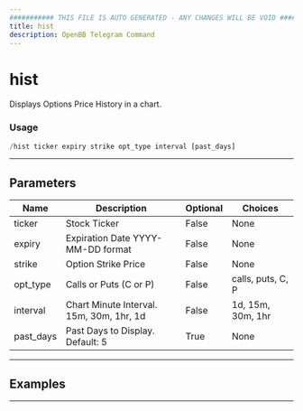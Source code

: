 ```yaml
---
########### THIS FILE IS AUTO GENERATED - ANY CHANGES WILL BE VOID ###########
title: hist
description: OpenBB Telegram Command
---
```


# hist

Displays Options Price History in a chart.

### Usage

```python wordwrap
/hist ticker expiry strike opt_type interval [past_days]
```

---

## Parameters

| Name | Description | Optional | Choices |
| ---- | ----------- | -------- | ------- |
| ticker | Stock Ticker | False | None |
| expiry | Expiration Date YYYY-MM-DD format | False | None |
| strike | Option Strike Price | False | None |
| opt_type | Calls or Puts (C or P) | False | calls, puts, C, P |
| interval | Chart Minute Interval. 15m, 30m, 1hr, 1d | False | 1d, 15m, 30m, 1hr |
| past_days | Past Days to Display. Default: 5 | True | None |


---

## Examples


---
